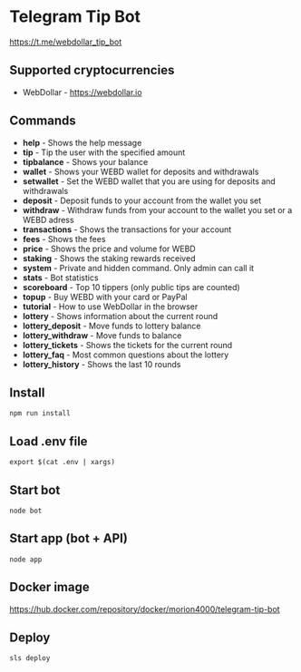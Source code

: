# Telegram Tip Bot

<https://t.me/webdollar_tip_bot>

## Supported cryptocurrencies

* WebDollar - <https://webdollar.io>

## Commands

* __help__ - Shows the help message
* __tip__ - Tip the user with the specified amount
* __tipbalance__ - Shows your balance
* __wallet__ - Shows your WEBD wallet for deposits and withdrawals
* __setwallet__ - Set the WEBD wallet that you are using for deposits and withdrawals
* __deposit__ - Deposit funds to your account from the wallet you set
* __withdraw__ - Withdraw funds from your account to the wallet you set or a WEBD adress
* __transactions__ - Shows the transactions for your account
* __fees__ - Shows the fees
* __price__ - Shows the price and volume for WEBD
* __staking__ - Shows the staking rewards received
* __system__ - Private and hidden command. Only admin can call it
* __stats__ - Bot statistics
* __scoreboard__ - Top 10 tippers (only public tips are counted)
* __topup__ - Buy WEBD with your card or PayPal
* __tutorial__ - How to use WebDollar in the browser
* __lottery__ - Shows information about the current round
* __lottery_deposit__ - Move funds to lottery balance
* __lottery_withdraw__ - Move funds to balance
* __lottery_tickets__ - Shows the tickets for the current round
* __lottery_faq__ - Most common questions about the lottery
* __lottery_history__ - Shows the last 10 rounds

## Install

`npm run install`

## Load .env file

`export $(cat .env | xargs)`

## Start bot

`node bot`

## Start app (bot + API)

`node app`

## Docker image

https://hub.docker.com/repository/docker/morion4000/telegram-tip-bot

## Deploy

`sls deploy`
